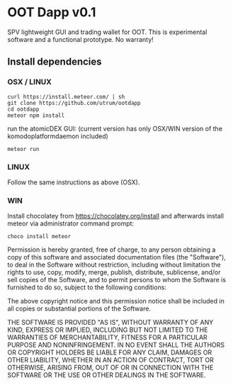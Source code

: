 # OOT Dapp v0.1

SPV lightweight GUI and trading wallet for OOT. This is experimental software and a functional
prototype. No warranty!


## Install dependencies

### OSX / LINUX

```
curl https://install.meteor.com/ | sh
git clone https://github.com/utrum/ootdapp
cd ootdapp
meteor npm install
```

run the atomicDEX GUI: (current version has only OSX/WIN version of the komodoplatformdaemon included)
```
meteor run
```

### LINUX

Follow the same instructions as above (OSX).

### WIN

Install chocolatey from https://chocolatey.org/install and afterwards install meteor via administrator command prompt:

`choco install meteor`

Permission is hereby granted, free of charge, to any person obtaining a copy of this software and associated documentation files (the "Software"), to deal in the Software without restriction, including without limitation the rights to use, copy, modify, merge, publish, distribute, sublicense, and/or sell copies of the Software, and to permit persons to whom the Software is furnished to do so, subject to the following conditions:

The above copyright notice and this permission notice shall be included in all copies or substantial portions of the Software.

THE SOFTWARE IS PROVIDED "AS IS", WITHOUT WARRANTY OF ANY KIND, EXPRESS OR IMPLIED, INCLUDING BUT NOT LIMITED TO THE WARRANTIES OF MERCHANTABILITY, FITNESS FOR A PARTICULAR PURPOSE AND NONINFRINGEMENT. IN NO EVENT SHALL THE AUTHORS OR COPYRIGHT HOLDERS BE LIABLE FOR ANY CLAIM, DAMAGES OR OTHER LIABILITY, WHETHER IN AN ACTION OF CONTRACT, TORT OR OTHERWISE, ARISING FROM, OUT OF OR IN CONNECTION WITH THE SOFTWARE OR THE USE OR OTHER DEALINGS IN THE SOFTWARE.
